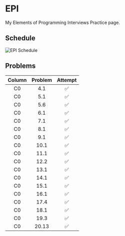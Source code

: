 # EPI
My Elements of Programming Interviews Practice page. 

## Schedule
![EPI Schedule](https://i.ibb.co/9TVxwp4/image.png)  

## Problems
| Column | Problem  | Attempt  |  
|:--:|:--:|:--:|
| C0  | 4.1  | :white_check_mark: |
| C0  | 5.1  | :white_check_mark: |
| C0  | 5.6  | :white_check_mark: |
| C0  | 6.1  | :white_check_mark: |
| C0  | 7.1  | :white_check_mark: |
| C0  | 8.1  | :white_check_mark: |
| C0  | 9.1  | :white_check_mark: |
| C0  | 10.1  | :white_check_mark: |
| C0  | 11.1  | :white_check_mark: |
| C0  | 12.2  | :white_check_mark: |
| C0  | 13.1  | :white_check_mark: |
| C0  | 14.1  | :white_check_mark: |
| C0  | 15.1  | :white_check_mark: |
| C0  | 16.1  | :white_check_mark: |
| C0  | 17.4  | :white_check_mark: |
| C0  | 18.1  | :white_check_mark: |
| C0  | 19.3  | :white_check_mark: |
| C0  | 20.13  | :white_check_mark: |


  
